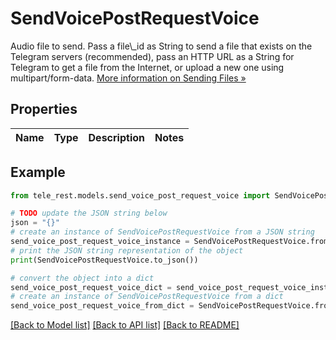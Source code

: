 # SendVoicePostRequestVoice

Audio file to send. Pass a file\\_id as String to send a file that exists on the Telegram servers (recommended), pass an HTTP URL as a String for Telegram to get a file from the Internet, or upload a new one using multipart/form-data. [More information on Sending Files »](https://core.telegram.org/bots/api/#sending-files)

## Properties

Name | Type | Description | Notes
------------ | ------------- | ------------- | -------------

## Example

```python
from tele_rest.models.send_voice_post_request_voice import SendVoicePostRequestVoice

# TODO update the JSON string below
json = "{}"
# create an instance of SendVoicePostRequestVoice from a JSON string
send_voice_post_request_voice_instance = SendVoicePostRequestVoice.from_json(json)
# print the JSON string representation of the object
print(SendVoicePostRequestVoice.to_json())

# convert the object into a dict
send_voice_post_request_voice_dict = send_voice_post_request_voice_instance.to_dict()
# create an instance of SendVoicePostRequestVoice from a dict
send_voice_post_request_voice_from_dict = SendVoicePostRequestVoice.from_dict(send_voice_post_request_voice_dict)
```
[[Back to Model list]](../README.md#documentation-for-models) [[Back to API list]](../README.md#documentation-for-api-endpoints) [[Back to README]](../README.md)


